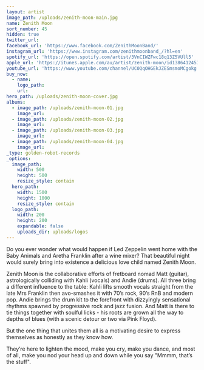 ```yaml
---
layout: artist
image_path: /uploads/zenith-moon-main.jpg
name: Zenith Moon
sort_number: 45
hidden: true
twitter_url:
facebook_url: 'https://www.facebook.com/ZenithMoonBand/'
instagram_url: 'https://www.instagram.com/zenithmoonband_/?hl=en'
spotify_url: 'https://open.spotify.com/artist/3VnCIWZFwc18q13Z5VUll5'
apple_url: 'https://itunes.apple.com/au/artist/zenith-moon/id1386412457'
youtube_url: 'https://www.youtube.com/channel/UC0QqOHGEkJZESmsmoMCgokg'
buy_now:
  - name:
    logo_path:
    url:
hero_path: /uploads/zenith-moon-cover.jpg
albums:
  - image_path: /uploads/zenith-moon-01.jpg
    image_url:
  - image_path: /uploads/zenith-moon-02.jpg
    image_url:
  - image_path: /uploads/zenith-moon-03.jpg
    image_url:
  - image_path: /uploads/zenith-moon-04.jpg
    image_url:
_type: golden-robot-records
_options:
  image_path:
    width: 500
    height: 500
    resize_style: contain
  hero_path:
    width: 1500
    height: 1000
    resize_style: contain
  logo_path:
    width: 200
    height: 200
    expandable: false
    uploads_dir: uploads/logos
---
```


Do you ever wonder what would happen if Led Zeppelin went home with the Baby Animals and Aretha Franklin after a wine mixer? That beautiful night would surely bring into existence a delicious love child named Zenith Moon.

Zenith Moon is the collaborative efforts of fretboard nomad Matt (guitar), astrologically colliding with Kahli (vocals) and Andie (drums). All three bring a different influence to the table: Kahli lifts smooth vocals straight from the late Mrs Franklin then avo-smashes it with 70’s rock, 90’s RnB and modern pop. Andie brings the drum kit to the forefront with dizzyingly sensational rhythms spawned by progressive rock and jazz fusion. And Matt is there to tie things together with soulful licks - his roots are grown all the way to depths of blues (with a scenic detour or two via Pink Floyd).

But the one thing that unites them all is a motivating desire to express themselves as honestly as they know how.

They’re here to lighten the mood, make you cry, make you dance, and most of all, make you nod your head up and down while you say "Mmmm, that’s the stuff".